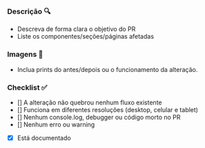 ###  Descrição 🔍
* Descreva de forma clara o objetivo do PR
* Liste os componentes/seções/páginas afetadas
###  Imagens 📸
* Inclua prints do antes/depois ou o funcionamento da alteração.
###  Checklist ✅
* [] A alteração não quebrou nenhum fluxo existente
* [] Funciona em diferentes resoluções (desktop, celular e tablet)
* [] Nenhum console.log, debugger ou código morto no PR
* [] Nenhum erro ou warning
* [X] Está documentado
